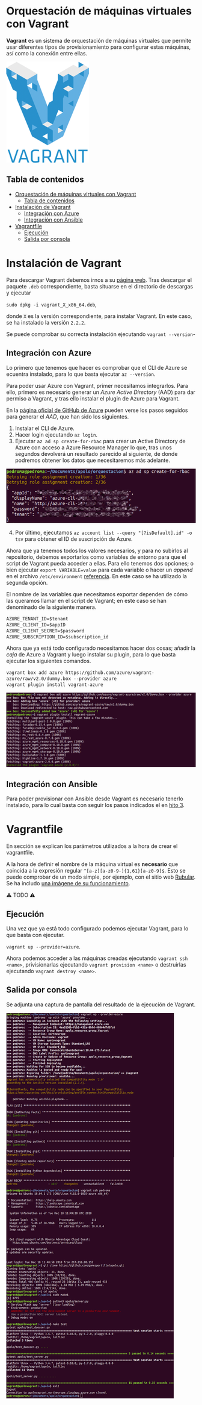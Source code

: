 # Orquestación de máquinas virtuales con Vagrant

**Vagrant** es un sistema de orquestación de máquinas virtuales que permite usar diferentes tipos de provisionamiento para configurar estas máquinas, así como la conexión entre ellas.

![Vagrant logo](img/vagrant.png)

## Tabla de contenidos

<!-- TOC depthFrom:1 depthTo:6 withLinks:1 updateOnSave:1 orderedList:0 -->

- [Orquestación de máquinas virtuales con Vagrant](#orquestacin-de-mquinas-virtuales-con-vagrant)
	- [Tabla de contenidos](#tabla-de-contenidos)
- [Instalación de Vagrant](#instalacin-de-vagrant)
	- [Integración con Azure](#integracin-con-azure)
	- [Integración con Ansible](#integracin-con-ansible)
- [Vagrantfile](#vagrantfile)
	- [Ejecución](#ejecucin)
	- [Salida por consola](#salida-por-consola)

<!-- /TOC -->

# Instalación de Vagrant

Para descargar Vagrant debemos irnos a su [página web](https://www.vagrantup.com/downloads.html). Tras descargar el paquete `.deb` correspondiente, basta situarse en el directorio de descargas y ejecutar

`sudo dpkg -i vagrant_X_x86_64.deb`,

donde `X` es la versión correspondiente, para instalar Vagrant. En este caso, se ha instalado la versión `2.2.2`.

Se puede comprobar su correcta instalación ejecutando `vagrant --version`-

## Integración con Azure

Lo primero que tenemos que hacer es comprobar que el CLI de Azure se ecuentra instalado, para lo que basta ejecutar `az --version`.

Para poder usar Azure con Vagrant, primer necesitamos integrarlos. Para ello, primero es necesario generar un _Azure Active Directory_ (AAD) para dar permiso a Vagrant, y tras ello instalar el plugin de Azure para Vagrant.

En la [página oficial de GitHub de Azure](https://github.com/Azure/vagrant-azure) pueden verse los pasos seguidos para generar el _AAD_, que han sido los siguientes.

1. Instalar el CLI de Azure.
2. Hacer login ejecutando `az login`.
3. Ejecutar `az ad sp create-for-rbac` para crear un Active Directory de Azure con acceso a Azure Resource Manager lo que, tras unos segundos devolverá un resultado parecido al siguiente, de donde podremos obtener los datos que necesitaremos más adelante.

![AAD output](img/aad-output.png)

4. Por último, ejecutamos `az account list --query "[?isDefault].id" -o tsv` para obtener el ID de suscripción de Azure.

Ahora que ya tenemos todos los valores necesarios, y para no subirlos al repositorio, debemos exportarlos como variables de entorno para que el script de Vagrant pueda acceder a ellas. Para ello tenemos dos opciones; o bien ejecutar `export VARIABLE=value` para cada variable o hacer un _append_ en el archivo `/etc/environment` [referencia](https://askubuntu.com/questions/58814/how-do-i-add-environment-variables). En este caso se ha utilizado la segunda opción.

El nombre de las variables que necesitamos exportar dependen de cómo las queramos llamar en el script de Vagrant; en este caso se han denominado de la siguiente manera.

```
AZURE_TENANT_ID=$tenant
AZURE_CLIENT_ID=$appID
AZURE_CLIENT_SECRET=$password
AZURE_SUBSCRIPTION_ID=$subscription_id
```

Ahora que ya está todo configurado necesitamos hacer dos cosas; añadir la _caja_ de Azure a Vagrant y luego instalar su plugin, para lo que basta ejecutar los siguientes comandos.

```
vagrant box add azure https://github.com/azure/vagrant-azure/raw/v2.0/dummy.box --provider azure
vagrant plugin install vagrant-azure
```

![Box and plugin](img/box_and_plugin.png)

## Integración con Ansible

Para poder provisionar con Ansible desde Vagrant es necesario tenerlo instalado, para lo cual basta con seguir los pasos indicados el en [hito 3](https://github.com/gomezportillo/apolo/tree/master/provision).

# Vagrantfile

En sección se explican los parámetros utilizados a la hora de crear el vagrantfile.

A la hora de definir el nombre de la máquina virtual es **necesario** que coincida a la expresión regular `^[a-z][a-z0-9-]{1,61}[a-z0-9]$`. Esto se puede comprobar de un modo simple, por ejemplo, con el sitio web [Rubular](http://rubular.com/). Se ha includo [una imágene de su funcionamiento](img/rubular.png).

⚠️ TODO ⚠️

## Ejecución

Una vez que ya está todo configurado podemos ejecutar Vagrant, para lo que basta con ejecutar.

`vagrant up --provider=azure`.

Ahora podemos acceder a las máquinas creadas ejecutando `vagrant ssh <name>`, privisionarlas ejecutando `vagrant provision <name>` o destruirlas ejecutando `vagrant destroy <name>`.

## Salida por consola

Se adjunta una captura de pantalla del resultado de la ejecución de Vagrant.

![Vagrant ouput](img/vagrant-output.png)

